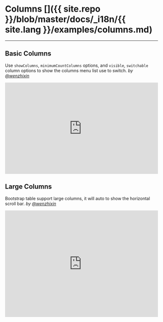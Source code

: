 # Columns []({{ site.repo }}/blob/master/docs/_i18n/{{ site.lang }}/examples/columns.md)

---

## Basic Columns

Use `showColumns`, `minimumCountColumns` options, and `visible`, `switchable` column options to show the columns menu list use to switch. _by [@wenzhixin](https://github.com/wenzhixin)_

<iframe width="100%" height="300" src="http://jsfiddle.net/wenyi/e3nk137y/24/embedded/html,result" allowfullscreen="allowfullscreen" frameborder="0"></iframe>

## Large Columns

Bootstrap table support large columns, it will auto to show the horizontal scroll bar. _by [@wenzhixin](https://github.com/wenzhixin)_

<iframe width="100%" height="350" src="http://jsfiddle.net/wenyi/e3nk137y/26/embedded/html,js,result" allowfullscreen="allowfullscreen" frameborder="0"></iframe>